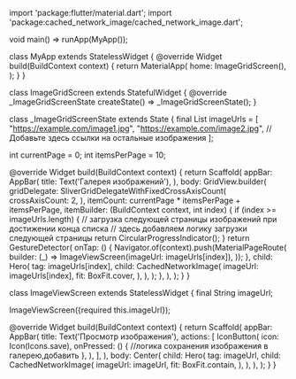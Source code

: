 import 'package:flutter/material.dart';
import 'package:cached_network_image/cached_network_image.dart';

void main() => runApp(MyApp());

class MyApp extends StatelessWidget {
  @override
  Widget build(BuildContext context) {
    return MaterialApp(
      home: ImageGridScreen(),
    );
  }
}

class ImageGridScreen extends StatefulWidget {
  @override
  _ImageGridScreenState createState() => _ImageGridScreenState();
}

class _ImageGridScreenState extends State<ImageGridScreen> {
  final List<String> imageUrls = [
    "https://example.com/image1.jpg",
    "https://example.com/image2.jpg",
    // Добавьте здесь ссылки на остальные изображения
  ];

  int currentPage = 0;
  int itemsPerPage = 10;

  @override
  Widget build(BuildContext context) {
    return Scaffold(
      appBar: AppBar(
        title: Text('Галерея изображений'),
      ),
      body: GridView.builder(
        gridDelegate: SliverGridDelegateWithFixedCrossAxisCount(
          crossAxisCount: 2,
        ),
        itemCount: currentPage * itemsPerPage + itemsPerPage,
        itemBuilder: (BuildContext context, int index) {
          if (index >= imageUrls.length) {
            // загрузка следующей страницы изображений при достижении конца списка
            // здесь добавляем логику загрузки следующей страницы
            return CircularProgressIndicator();
          }
          return GestureDetector(
            onTap: () {
              Navigator.of(context).push(MaterialPageRoute(
                builder: (_) => ImageViewScreen(imageUrl: imageUrls[index]),
              ));
            },
            child: Hero(
              tag: imageUrls[index],
              child: CachedNetworkImage(
                imageUrl: imageUrls[index],
                fit: BoxFit.cover,
              ),
            ),
          );
        },
      ),
    );
  }
}

class ImageViewScreen extends StatelessWidget {
  final String imageUrl;

  ImageViewScreen({required this.imageUrl});

  @override
  Widget build(BuildContext context) {
    return Scaffold(
      appBar: AppBar(
        title: Text('Просмотр изображения'),
        actions: [
          IconButton(
            icon: Icon(Icons.save),
            onPressed: () {
              //логика сохранения изображения в галерею,добавить
            },
          ),
        ],
      ),
      body: Center(
        child: Hero(
          tag: imageUrl,
          child: CachedNetworkImage(
            imageUrl: imageUrl,
            fit: BoxFit.contain,
          ),
        ),
      ),
    );
  }
}
